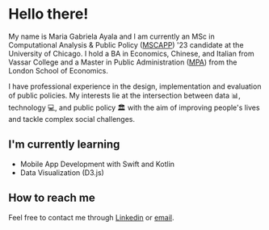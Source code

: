 # Hello there!

My name is Maria Gabriela Ayala and I am currently an MSc in Computational Analysis & Public Policy ([MSCAPP](https://capp.uchicago.edu)) '23 candidate at the University of Chicago. I hold a BA in Economics, Chinese, and Italian from Vassar College and a Master in Public Administration ([MPA](https://www.lse.ac.uk/school-of-public-policy)) from the London School of Economics.

I have professional experience in the design, implementation and evaluation of public policies. My interests lie at the intersection between data 📊, technology 💻, and public policy 🏛️ with the aim of improving people's lives and tackle complex social challenges.

## I'm currently learning

- Mobile App Development with Swift and Kotlin
- Data Visualization (D3.js)

## How to reach me

Feel free to contact me through [Linkedin](https://www.linkedin.com/in/mariagabrielaayala/) or [email](mariagabrielaa@uchicago.edu).

<!--
**magabrielaa/magabrielaa** is a ✨ _special_ ✨ repository because its `README.md` (this file) appears on your GitHub profile.

Here are some ideas to get you started:

- 🔭 I’m currently working on ...
- 🌱 I’m currently learning ...
- 👯 I’m looking to collaborate on ...
- 🤔 I’m looking for help with ...
- 💬 Ask me about ...
- 📫 How to reach me: ...
- 😄 Pronouns: ...
- ⚡ Fun fact: ...
-->
